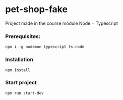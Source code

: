 # pet-shop-fake
Project made in the course module Node + Typescript

### Prerequisites:
`npm i -g nodemon typescript ts-node`

### Installation
`npm install`

### Start project
`npm run start-dev`
